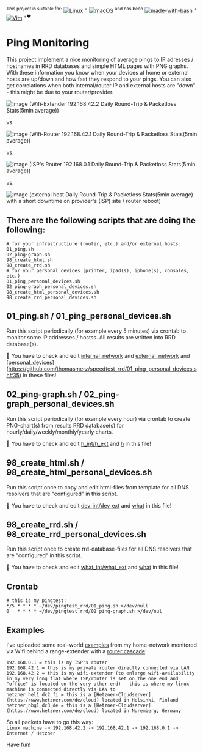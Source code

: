 <sup>This project is suitable for:</sup>
[![Linux](https://img.shields.io/badge/^C-Linux-blue)](https://en.wikipedia.org/wiki/Linux)
<sup>+</sup>
[![macOS](https://img.shields.io/badge/os-macOS-blue)](https://en.wikipedia.org/wiki/MacOS)
<sup>and has been</sup>
[![made-with-bash](https://img.shields.io/badge/Made%20with-Bash-1f425f.svg)](https://www.gnu.org/software/bash/)
<sup>+</sup>
[![Vim](https://img.shields.io/badge/--019733?logo=vim)](https://www.vim.org/)
<sup>+❤️</sup>

# Ping Monitoring
This project implement a nice monitoring of average pings to IP adresses / hostnames in RRD databases and simple HTML pages with PNG graphs. With these information you know when your devices at home or external hosts are up/down and how fast they respond to your pings. You can also get correlations when both internal/router IP and external hosts are "down" - this might be due to your router/provider.  

![image](https://user-images.githubusercontent.com/18568381/158082862-5631c13f-070e-4bc8-b386-2197d18c2880.png)
(Wifi-Extender 192.168.42.2 Daily Round-Trip & Packetloss Stats(5min average))  

vs.  

![image](https://user-images.githubusercontent.com/18568381/158082885-2c58a531-1f30-443a-8ed6-1a604b473f36.png)
(Wifi-Router 192.168.42.1 Daily Round-Trip & Packetloss Stats(5min average))  

vs.  

![image](https://user-images.githubusercontent.com/18568381/158082812-50e07ebd-ff50-4d0e-8702-44c270c019c2.png)
(ISP's Router 192.168.0.1 Daily Round-Trip & Packetloss Stats(5min average))  

vs.  

![image](https://user-images.githubusercontent.com/18568381/158082832-d21c4f79-3b97-4bef-8df7-9e1bb80a811d.png)
(external host Daily Round-Trip & Packetloss Stats(5min average) with a short downtime on provider's (ISP) site / router reboot)  
## There are the following scripts that are doing the following:

```
# for your infrastructiure (router, etc.) and/or external hosts:
01_ping.sh
02_ping-graph.sh
98_create_html.sh
98_create_rrd.sh
# for your personal devices (printer, ipad(s), iphone(s), consoles, etc.)
01_ping_personal_devices.sh
02_ping-graph_personal_devices.sh
98_create_html_personal_devices.sh
98_create_rrd_personal_devices.sh
```

## 01_ping.sh / 01_ping_personal_devices.sh
Run this script periodically (for example every 5 minutes) via crontab to monitor some IP addresses / hostss. All results are written into RRD database(s).  

🚧 You have to check and edit [internal_network](https://github.com/thomasmerz/speedtest_rrd/01_ping.sh#L35) and [external_network](https://github.com/thomasmerz/speedtest_rrd/01_ping.sh#L47) and [personal_devices] (https://github.com/thomasmerz/speedtest_rrd/01_ping_personal_devices.sh#35) in these files!

## 02_ping-graph.sh / 02_ping-graph_personal_devices.sh
Run this script periodically (for example every hour) via crontab to create PNG-chart(s) from results RRD database(s) for hourly/daily/weekly/monthly/yearly charts.

🚧 You have to check and edit [h_int/h_ext](https://github.com/thomasmerz/speedtest_rrd/02_ping-graph.sh#L5-L6) and [h](https://github.com/thomasmerz/speedtest_rrd/02_ping-graph_personal_devices.sh#L5) in this file!

## 98_create_html.sh / 98_create_html_personal_devices.sh
Run this script once to copy and edit html-files from template for all DNS resolvers that are "configured" in this script.  

🚧 You have to check and edit [dev_int/dev_ext](https://github.com/thomasmerz/speedtest_rrd/98_create_html.sh#L5-L6) and [what](https://github.com/thomasmerz/speedtest_rrd/98_create_html_personal_devices.sh#L5) in this file!

## 98_create_rrd.sh / 98_create_rrd_personal_devices.sh
Run this script once to create rrd-database-files for all DNS resolvers that are "configured" in this script.  

🚧 You have to check and edit [what_int/what_ext](https://github.com/thomasmerz/speedtest_rrd/98_create_rrd.sh#L21-L22) and [what](https://github.com/thomasmerz/speedtest_rrd/98_create_rrd_personal_devices.sh#L5) in this file!

## Crontab
```
# this is my pingtest:
*/5 * * * * ~/dev/pingtest_rrd/01_ping.sh >/dev/null
0   * * * * ~/dev/pingtest_rrd/02_ping-graph.sh >/dev/nul
```

## Examples
I've uploaded some real-world [examples](https://github.com/thomasmerz/speedtest_rrd/tree/main/examples) from my home-network monitored via Wifi behind a range-extender with a [router cascade](https://www.heise.de/ct/artikel/Router-Kaskaden-1825801.html?view=print):  
```
192.168.0.1 = this is my ISP's router  
192.168.42.1 = this is my private router directly connected via LAN  
192.168.42.2 = this is my wifi-extender (to enlarge wifi-availability in my very long flat where ISP/router is set on the one end and "office" is located on the very other end) - this is where my linux machine is connected directly via LAN to  
hetzner_hel1_dc2_fi = this is a [Hetzner-Cloudserver](https://www.hetzner.com/de/cloud) located in Helsinki, Finland
hetzner_nbg1_dc3_de = this is a [Hetzner-Cloudserver](https://www.hetzner.com/de/cloud) located in Nuremberg, Germany
```
So all packets have to go this way:  
`Linux machine -> 192.168.42.2 -> 192.168.42.1 -> 192.168.0.1 -> Internet / Hetzner`

Have fun!

